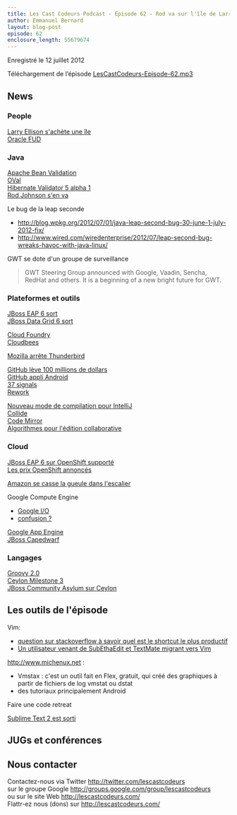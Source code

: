 ```yaml
---
title: Les Cast Codeurs Podcast - Episode 62 - Rod va sur l'île de Larry
author: Emmanuel Bernard
layout: blog-post
episode: 62
enclosure_length: 55679674
---
```

Enregistré le 12 juillet 2012

Téléchargement de l’épisode [LesCastCodeurs-Episode-62.mp3](http://traffic.libsyn.com/lescastcodeurs/LesCastCodeurs-Episode-62.mp3)

## News

### People

[Larry Ellison s'achète une île](http://datanews.levif.be/ict/actualite/apercu/2012/06/21/larry-ellison-le-ceo-d-oracle-s-achete-une-ile-hawaienne/article-4000120077234.htm)  
[Oracle FUD](http://howtojboss.com/2012/06/26/true-false-oracle-fud/)

### Java

[Apache Bean Validation](http://bval.apache.org/downloads.html)  
[OVal](http://oval.sourceforge.net/)  
[Hibernate Validator 5 alpha 1](http://in.relation.to/Bloggers/FirstAlphaReleaseOfHibernateValidator5)  
[Rod Johnson s'en va](http://blog.springsource.org/2012/07/03/oh-the-places-youll-go/)  

Le bug de la leap seconde

- <http://blog.wpkg.org/2012/07/01/java-leap-second-bug-30-june-1-july-2012-fix/>
- <http://www.wired.com/wiredenterprise/2012/07/leap-second-bug-wreaks-havoc-with-java-linux/>

GWT se dote d'un groupe de surveillance

> GWT Steering Group announced with Google, Vaadin, Sencha, RedHat and others. It is a beginning of a new bright future for GWT.

### Plateformes et outils

[JBoss EAP 6 sort](http://www.redhat.com/products/jbossenterprisemiddleware/application-platform/)  
[JBoss Data Grid 6 sort](http://www.redhat.com/products/jbossenterprisemiddleware/data-grid/)  

[Cloud Foundry](http://www.cloudfoundry.com/)  
[Cloudbees](http://www.cloudbees.com/)  

[Mozilla arrête Thunderbird](http://emailblog.eu/2012/07/09/mozilla-stops-thunderbirds-development-notes-users-are-moving-to-web-based-email/)  

[GitHub lève 100 millions de dollars](http://venturebeat.com/2012/07/09/github-funding-say-what/)  
[GitHub appli Android](http://www.blog-nouvelles-technologies.fr/archives/16059/github-sur-android-vous-permet-de-garder-un-oeil-sur-tous-vos-projets-depuis-votre-mobile/)  
[37 signals](http://37signals.com/)  
[Rework](http://www.amazon.com/Rework-Jason-Fried/dp/0307463745)  

[Nouveau mode de compilation pour IntelliJ](http://blogs.jetbrains.com/idea/2012/06/brand-new-compiler-mode-in-intellij-idea-12-leda/)  
[Collide](http://www.informationweek.com/news/development/open-source/240003399)  
[Code Mirror](http://codemirror.net/)  
[Algorithmes pour l'édition collaborative](http://glaforge.appspot.com/article/algorithms-for-collaborative-editing)


### Cloud

[JBoss EAP 6 sur OpenShift supporté](https://community.jboss.org/blogs/mark.little/2012/06/26/eap-60-on-openshift)  
[Les prix OpenShift annoncés](https://openshift.redhat.com/community/blogs/new-openshift-release-june-26-2012-jboss-eap-hot-deployments-pricing-and-more)  

[Amazon se casse la gueule dans l'escalier](http://www.theverge.com/2012/7/3/3135646/amazon-explains-electrical-outage-netflix-instagram)  

Google Compute Engine

- [Google I/O](http://www.wired.com/cloudline/2012/06/google-public-cloud/)
- [confusion ?](http://www.wired.com/cloudline/2012/07/google-vs-amazon/)   

[Google App Engine](http://alexismp.wordpress.com/2012/07/02/nouveautes-google-appengine-1-7-0/)  
[JBoss Capedwarf](http://www.jboss.org/capedwarf)  

### Langages

[Groovy 2.0](http://www.infoq.com/articles/new-groovy-20)  
[Ceylon Milestone 3](http://ceylon-lang.org/blog/2012/06/25/ceylon-m3-v2000/)  
[JBoss Community Asylum sur Ceylon](http://asylum.libsyn.com/webpage/podcast-26-ceylon)  

## Les outils de l'épisode

Vim:

- [question sur stackoverflow à savoir quel est le shortcut le plus productif](http://stackoverflow.com/questions/1218390/what-is-your-most-productive-shortcut-with-vim)
- [Un utilisateur venant de SubEthaEdit et TextMate migrant vers Vim](http://stevelosh.com/blog/2010/09/coming-home-to-vim/)

<http://www.michenux.net> :

- Vmstax : c'est un outil fait en Flex, gratuit, qui créé des graphiques à partir de fichiers de log vmstat ou dstat
- des tutoriaux principalement Android

Faire une code retreat

[Sublime Text 2 est sorti](http://www.sublimetext.com/blog/articles/sublime-text-2-0-released)  

## JUGs et conférences

## Nous contacter

Contactez-nous via Twitter <http://twitter.com/lescastcodeurs>  
sur le groupe Google <http://groups.google.com/group/lescastcodeurs>  
ou sur le site Web <http://lescastcodeurs.com/>  
Flattr-ez nous (dons) sur <http://lescastcodeurs.com/>

